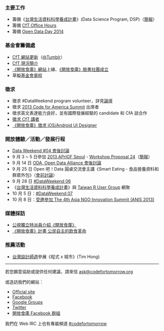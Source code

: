 ### 主要工作
- 籌備《[台灣生活資料科學養成計畫](https://hackpad.com/Data-Science-Program-ssqo2iX6wSh)》(Data Science Program, DSP)（[簡報](http://www.slideshare.net/fchiangtw/data-weekend-5)）
- 籌備 [CfT Office Hours](https://groups.google.com/d/msg/codefortomorrow/lKG80myxej8/_X32D4aGT_AJ)
- 籌備 [Open Data Day 2014](https://groups.google.com/d/msg/codefortomorrow/7fGFnN-OMSo/VpSgS9Z4eeIJ)

### 基金會籌備處
- [CfT 網站更新](https://github.com/codefortomorrow/cftdrupal2013)（[@Tumblr](http://cft.jimmyhub.net/)）
- [CfT 現況簡介](https://groups.google.com/d/msg/codefortomorrow/-J-dSSw_wVk/n17swWnnYggJ)
- [《開放食庫》網站](http://food.codefortomorrow.org/)上線、[《開放食庫》臉書社團成立](https://www.facebook.com/groups/618809234836832/)
- 草擬[基金會章程](https://groups.google.com/d/msg/codefortomorrow/W67CeRsvcfs/efgFkFmTn2MJ)

### 徵求
- 徵求 #DataWeekend program volunteer，詳見[論壇](https://groups.google.com/d/msg/codefortomorrow/9dqL5M72ipE/_XvhNmRDfnMJ)
- 徵求 [2013 Code for America Summit](http://2013cfasummit.eventbrite.com/) 出席者
- 徵求英文表達能力良好，並有國際發展經驗的 candidate 和 CfA 談合作
- [徵求 CfT 講者](https://groups.google.com/d/msg/codefortomorrow/yYRsEPggiKs/CL5g-jicSP0J)
- [《開放食庫》徵求 iOS/Android UI Designer](http://wiki.codefortomorrow.org/foodopendata/blog/2013/09/23/app-ui-designer-wanted/)

### 開放體驗／活動／發展行程 
- [Data Weekend #04 會後討論](https://groups.google.com/d/msg/codefortomorrow/hY4aJWbm_ps/Mksx4HsmawkJ)
- 9 月 3 ~ 5 日參加 [2013 APrIGF Seoul](http://2013.rigf.asia/) - [Workshop Proposal 24](http://2013.rigf.asia/workshop-proposal-24/)（[簡報](http://www.slideshare.net/schee/cft-aprigf2013)）
- 9 月 14 日 [ODA, Open Data Alliance 會後討論](https://groups.google.com/d/msg/codefortomorrow/pYJzzVlN6zo/IE9WMxYoW2AJ)
- 9 月 25 日 Open 吧！Data 圓桌交流會主講《Smart Eating - 食品營養資料和群眾外包》（[會前討論](https://hackpad.com/925-ODA--84XE1Q3fQDs)）
- 9 月 28 日 [#DataWeekend 06](http://registrano.com/events/dataweekend-06)
- 《[台灣生活資料科學養成計畫](https://hackpad.com/Data-Science-Program-ssqo2iX6wSh)》與 [Taiwan R User Group](https://www.facebook.com/Tw.R.User) 網聚
- 10 月 5 日：[#DataWeekend 07](http://registrano.com/events/dataweekend-07/)
- 10 月 8 日：[受邀參加 The 4th Asia NGO Innovation Summit (ANIS 2013)](https://groups.google.com/d/msg/codefortomorrow/CBoU1A1GUb4/nGq72dDEQcMJ)

### 媒體採訪
- [公視獨立特派員介紹《開放食庫》](http://taiwaninnews.blogspot.tw/2013/09/312_11.html)
- [《開放食庫》計畫 公民自主的飲食革命](http://www.newsmarket.com.tw/blog/39111/)

### 推薦活動
- [台灣設計師週](http://www.designersweek.tw/3X3_329.html)參展《程式 x 城市》(Tim Hong)

---

若您願意協助或提供任何建議，請來信 ask@codefortomorrow.org

或造訪我們的網站：

- [Official site](http://codefortomorrow.org/)
- [Facebook](https://www.facebook.com/CodeForTomorrow)
- [Google Groups](http://groups.google.com/group/codefortomorrow)
- [Twitter](http://twitter.com/codefortomorrow)
- [開放食庫 Facebook 群組](https://www.facebook.com/groups/foodopendata/)

我們在 Web IRC 上也有專屬頻道 [#codefortomorrow](http://webchat.freenode.net/?channels=codefortomorrow)
